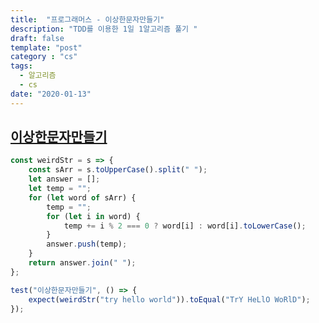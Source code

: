 ```yaml
---
title:  "프로그래머스 - 이상한문자만들기"
description: "TDD를 이용한 1일 1알고리즘 풀기 "
draft: false
template: "post"
category : "cs" 
tags:
  - 알고리즘
  - cs
date: "2020-01-13"
---
```

## [이상한문자만들기](https://programmers.co.kr/learn/courses/30/lessons/12930)

```js
const weirdStr = s => {
    const sArr = s.toUpperCase().split(" ");
    let answer = [];
    let temp = "";
    for (let word of sArr) {
        temp = "";
        for (let i in word) {
            temp += i % 2 === 0 ? word[i] : word[i].toLowerCase();
        }
        answer.push(temp);
    }
    return answer.join(" ");
};

test("이상한문자만들기", () => {
    expect(weirdStr("try hello world")).toEqual("TrY HeLlO WoRlD");
});
```

